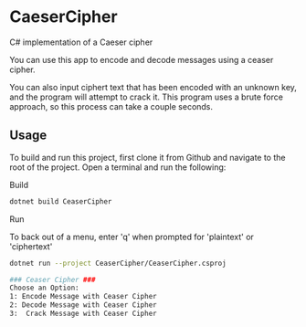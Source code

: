 # CaeserCipher
C# implementation of a Caeser cipher

You can use this app to encode and decode messages using a ceaser cipher.

You can also input ciphert text that has been encoded with an unknown key, and the program will attempt to crack it.
This program uses a brute force approach, so this process can take a couple seconds.

## Usage

To build and run this project, first clone it from Github and navigate to the root of the project. Open a terminal and run the following:

Build

```sh
dotnet build CeaserCipher
```

Run

To back out of a menu, enter 'q' when prompted for 'plaintext' or 'ciphertext'

```sh
dotnet run --project CeaserCipher/CeaserCipher.csproj

### Ceaser Cipher ###
Choose an Option: 
1: Encode Message with Ceaser Cipher
2: Decode Message with Ceaser Cipher
3:  Crack Message with Ceaser Cipher

```

